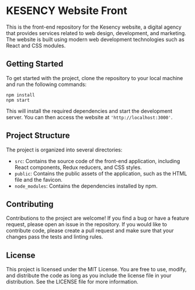 # KESENCY Website Front
This is the front-end repository for the Kesency website, a digital agency that provides services related to web design, development, and marketing. The website is built using modern web development technologies such as React and CSS modules.

## Getting Started
To get started with the project, clone the repository to your local machine and run the following commands:

```
npm install
npm start
```
This will install the required dependencies and start the development server. You can then access the website at `'http://localhost:3000'`.

## Project Structure
The project is organized into several directories:

* `src`: Contains the source code of the front-end application, including React components, Redux reducers, and CSS styles.
* `public`: Contains the public assets of the application, such as the HTML file and the favicon.
* `node_modules`: Contains the dependencies installed by npm.

## Contributing
Contributions to the project are welcome! If you find a bug or have a feature request, please open an issue in the repository. If you would like to contribute code, please create a pull request and make sure that your changes pass the tests and linting rules.

## License
This project is licensed under the MIT License. You are free to use, modify, and distribute the code as long as you include the license file in your distribution. See the LICENSE file for more information.
